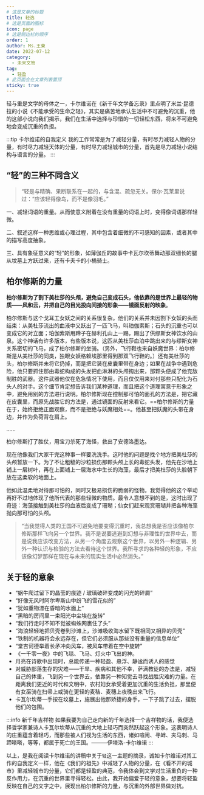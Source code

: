 ```yaml
---
# 这是文章的标题
title: 轻逸
# 这是页面的图标
icon: page
# 这是侧边栏的顺序
order: 1
author: Ms.王東
date: 2022-07-12
category:
  - 未来文笏
tag:
  - 轻盈
# 此页面会在文章列表置顶
sticky: true
---
```


轻与重是文学的母体之一，卡尔维诺在《新千年文学备忘录》里点明了米兰·昆德拉的小说《不能承受的生命之轻》，其实是痛苦地承认生活中不可避免的沉重，他的这部小说向我们揭示，我们在生活中选择与珍惜的一切轻松东西，将来不可避免地会变成沉重的负担。

:::tip 卡尔维诺的自我定义
我的工作常常是为了减轻分量，有时尽力减轻人物的分量，有时尽力减轻天体的分量，有时尽力减轻城市的分量，首先是尽力减轻小说结构与语言的分量。
:::

## “轻”的三种不同含义
> “轻是与精确、果断联系在一起的，与含混、疏忽无关。保尔·瓦莱里说过：“应该轻得像鸟，而不是像羽毛。”

一、减轻词语的重量。从而使意义附着在没有重量的词语上时，变得像词语那样轻微。

二、叙述这样一种思维或心理过程，其中包含着细微的不可感知的因素，或者其中的描写高度抽象。

三、具有象征意义的“轻”的形象，如薄伽丘的故事中卡瓦尔坎蒂舞动那双细长的腿从坟墓上方跃过来，还有卡夫卡的小桶骑士。

## 柏尔修斯的力量
**柏尔修斯为了割下美杜莎的头颅，避免自己变成石头，他依靠的是世界上最轻的物质——风和云，并把自己的目光投向间接的形象——镜面反射的映象**。

柏尔修斯与这个戈耳工女妖之间的关系很复杂。他们的关系并未因割下女妖的头而结束：从美杜莎流出的血液中又跃出了一匹飞马，叫珀伽索斯；石头的沉重也可以变成它的对立面；珀伽索斯用蹄子在赫利孔山上一踢，踢出了供缪斯女神饮水的山泉。这个神话有许多版本，有些版本说，这匹从美杜莎血泊中跳出来的与缪斯女神关系密切的飞马，成了柏尔修斯的坐骑。（另外，飞行鞋也来自妖魔世界：柏尔修斯是从美杜莎的同类，独眼女妖格赖埃那里得到那双飞行鞋的。）还有美杜莎的头，柏尔修斯并未将它扔掉，而是把它装在皮囊里带在身边；如果在战争中遇到危险，他只要抓住那由毒蛇构成的头发把血淋淋的头颅掏出来，那颗头便成了他克敌制胜的武器。这件武器他仅在危急情况下使用，而且仅仅用来对付那些只配化为石头人的对手。这个细节肯定想告诉我们某种道理，而且把这个道理寓意于形象之中，避免用别的方法进行说明。柏尔修斯现在控制那可怕的面孔的方法是，把它藏在皮囊里，而原先战胜它的方法是，通过镜面的反射来看它。==柏尔修斯的力量在于，始终拒绝正面观察，而不是拒绝与妖魔相处==。他甚至把妖魔的头带在身边，并作为负荷背在肩上。

......

柏尔修斯打了胜仗，用宝刀杀死了海怪，救出了安德洛墨达。

现在他像我们大家干完这种事一样要洗洗手。这时他的问题是找个地方把美杜莎的头颅暂放一下。为了不让粗糙的沙粒损伤那颗头颅上长的毒蛇头发，他先在沙地上铺上一层树叶，再在上面铺上一层海水中生长的海藻，最后才把美杜莎的头脸朝下放在这柔软的地面上。

他如此温柔地对待那可怕的，同时又极易损伤的脆弱的怪物。我觉得他的这个举动再好不过地体现了他所代表的那些轻微的物质。最令人意想不到的是，这时出现了奇迹：海藻接触到美杜莎的血液后变成了珊瑚；仙女们赶来观赏珊瑚并把各种海藻抛向那可怕的头颅。

> “当我觉得人类的王国不可避免地要变得沉重时，我总想我是否应该像柏尔修斯那样飞向另一个世界。我不是说要逃避到幻想与非理性的世界中去，而是说我应该改变方法，从另一个角度去观察这个世界，以另外一种逻辑、另外一种认识与检验的方法去看待这个世界。我所寻求的各种轻的形象，不应该像幻梦那样在现在与未来的现实生活中必然消失。”

## 关于轻的意象
- “蜗牛爬过留下的晶莹的痕迹 / 玻璃破碎变成的闪光的碎屑”
- “好像无风时阿尔卑斯山中纷飞的雪花似的” 
- “犹如重物漂在昏暗的水面上” 
- “黑暗的房间里一束阳光中尘埃在旋转”
- “我们行走时不知不觉被蜘蛛网裹住了头”
- “海浪轻轻地把贝壳卷到沙滩上，沙滩吸收海水留下既相同又相异的贝壳”
- “铁制的机器将会永远存在，但它们必须服从那些没有重量的信息单位”
- “堂吉诃德举着长矛冲向风车，被风车带着在空中旋转”
- 《一千零一夜》中的飞毯、飞马、灯火中飞出的神。
- 月亮在诗歌中出现时，总能传递一种轻盈、悬浮、静谧而诱人的感觉
- 对威胁部落生存的灾难——干旱、疾病和其他不幸，萨满教徒的办法是，减轻自己的体重，飞到另一个世界去，依靠另一种知觉去寻找战胜灾难的力量。在距离我们更近的时代和文明中，农村妇女承受着更加沉重的生活负担，那里便有女巫骑在扫帚上或骑在更轻的麦秸、麦穗上夜晚出来飞行。
- 卡瓦尔坎蒂一手按在坟墓上，施展出他那矫捷的身手，一下子跳了过去，摆脱他们的包围。

:::info 新千年吉祥物
如果我要为自己走向新的千年选择一个吉祥物的话，我便选择哲学家兼诗人卡瓦尔坎蒂从沉重的大地上轻巧而突然跃起这个形象。这表明诗人的庄重蕴含着轻巧，而那些被人们视为生活的东西，诸如喧闹、寻衅、夹马刺、马蹄嗒嗒，等等，都属于死亡的王国。———伊塔洛-卡尔维诺
:::

以上，是我在阅读卡尔维诺的讲稿中关于`轻`这一主题的摘录，诚如卡尔维诺对其工作的自我定义一样，他在《我们的祖先》中减轻了人物的分量，在《看不开的城市》里减轻城市的分量，它们都是轻盈的典范，令我体会到文学对生活重负的一种反作用力，在沉重的世界里寻得轻松。由此，我开始偏爱于轻的意象，想要将轻盈反映在自己的文字之中，展现出柏尔修斯的力量，与沉重的外部世界做对抗。

